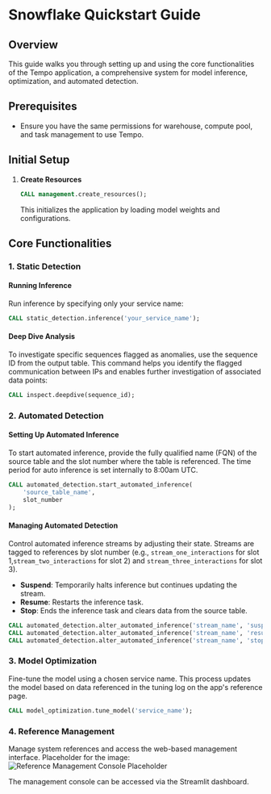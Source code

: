 # Snowflake Quickstart Guide

## Overview
This guide walks you through setting up and using the core functionalities of the Tempo application, a comprehensive system for model inference, optimization, and automated detection.

## Prerequisites
- Ensure you have the same permissions for warehouse, compute pool, and task management to use Tempo.

## Initial Setup
1. **Create Resources**
   ```sql
   CALL management.create_resources();
   ```
   This initializes the application by loading model weights and configurations.

## Core Functionalities

### 1. Static Detection

#### Running Inference
Run inference by specifying only your service name:
   ```sql
   CALL static_detection.inference('your_service_name');
   ```

#### Deep Dive Analysis
To investigate specific sequences flagged as anomalies, use the sequence ID from the output table. This command helps you identify the flagged communication between IPs and enables further investigation of associated data points:
   ```sql
   CALL inspect.deepdive(sequence_id);
   ```

### 2. Automated Detection

#### Setting Up Automated Inference
To start automated inference, provide the fully qualified name (FQN) of the source table and the slot number where the table is referenced. The time period for auto inference is set internally to 8:00am UTC.
   ```sql
   CALL automated_detection.start_automated_inference(
       'source_table_name',
       slot_number
   );
   ```

#### Managing Automated Detection
Control automated inference streams by adjusting their state. Streams are tagged to references by slot number (e.g., `stream_one_interactions` for slot 1,`stream_two_interactions` for slot 2) and `stream_three_interactions` for slot 3).

   - **Suspend**: Temporarily halts inference but continues updating the stream.
   - **Resume**: Restarts the inference task.
   - **Stop**: Ends the inference task and clears data from the source table.

   ```sql
   CALL automated_detection.alter_automated_inference('stream_name', 'suspend');
   CALL automated_detection.alter_automated_inference('stream_name', 'resume');
   CALL automated_detection.alter_automated_inference('stream_name', 'stop');
   ```

### 3. Model Optimization
Fine-tune the model using a chosen service name. This process updates the model based on data referenced in the tuning log on the app's reference page.
   ```sql
   CALL model_optimization.tune_model('service_name');
   ```

### 4. Reference Management
Manage system references and access the web-based management interface. Placeholder for the image:
![Reference Management Console Placeholder](#)

The management console can be accessed via the Streamlit dashboard. 

